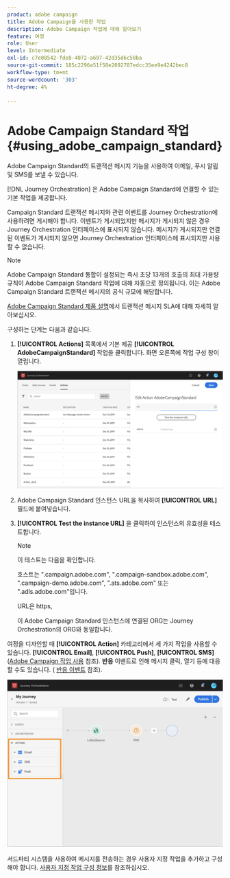 ```yaml
---
product: adobe campaign
title: Adobe Campaign을 사용한 작업
description: Adobe Campaign 작업에 대해 알아보기
feature: 여정
role: User
level: Intermediate
exl-id: c7e08542-fde8-4072-a697-42d35d6c58ba
source-git-commit: 185c2296a51f58e2092787edcc35ee9e4242bec8
workflow-type: tm+mt
source-wordcount: '303'
ht-degree: 4%

---
```


# Adobe Campaign Standard 작업 {#using_adobe_campaign_standard}

Adobe Campaign Standard의 트랜잭션 메시지 기능을 사용하여 이메일, 푸시 알림 및 SMS를 보낼 수 있습니다.

[!DNL Journey Orchestration] 은 Adobe Campaign Standard에 연결할 수 있는 기본 작업을 제공합니다.

Campaign Standard 트랜잭션 메시지와 관련 이벤트를 Journey Orchestration에 사용하려면 게시해야 합니다. 이벤트가 게시되었지만 메시지가 게시되지 않은 경우 Journey Orchestration 인터페이스에 표시되지 않습니다. 메시지가 게시되지만 연결된 이벤트가 게시되지 않으면 Journey Orchestration 인터페이스에 표시되지만 사용할 수 없습니다.

>[!NOTE]
>
>Adobe Campaign Standard 통합이 설정되는 즉시 초당 13개의 호출의 최대 가용량 규칙이 Adobe Campaign Standard 작업에 대해 자동으로 정의됩니다. 이는 Adobe Campaign Standard 트랜잭션 메시지의 공식 규모에 해당합니다.
>
>[Adobe Campaign Standard 제품 설명](https://helpx.adobe.com/kr/legal/product-descriptions/campaign-standard.html)에서 트랜잭션 메시지 SLA에 대해 자세히 알아보십시오.

구성하는 단계는 다음과 같습니다.

1. **[!UICONTROL Actions]** 목록에서 기본 제공 **[!UICONTROL AdobeCampaignStandard]** 작업을 클릭합니다. 화면 오른쪽에 작업 구성 창이 열립니다.

   ![](../assets/actioncampaign.png)

1. Adobe Campaign Standard 인스턴스 URL을 복사하여 **[!UICONTROL URL]** 필드에 붙여넣습니다.

1. **[!UICONTROL Test the instance URL]** 을 클릭하여 인스턴스의 유효성을 테스트합니다.

   >[!NOTE]
   >
   >이 테스트는 다음을 확인합니다.
   >
   >호스트는 &quot;.campaign.adobe.com&quot;, &quot;.campaign-sandbox.adobe.com&quot;, &quot;.campaign-demo.adobe.com&quot;, &quot;.ats.adobe.com&quot; 또는 &quot;.adls.adobe.com&quot;입니다.
   >
   >URL은 https,
   >
   >이 Adobe Campaign Standard 인스턴스에 연결된 ORG는 Journey Orchestration의 ORG와 동일합니다.

여정을 디자인할 때 **[!UICONTROL Action]** 카테고리에서 세 가지 작업을 사용할 수 있습니다. **[!UICONTROL Email]**, **[!UICONTROL Push]**, **[!UICONTROL SMS]**([Adobe Campaign 작업 사용](../building-journeys/using-adobe-campaign-actions.md) 참조). **반응** 이벤트로 인해 메시지 클릭, 열기 등에 대응할 수도 있습니다. ( [반응 이벤트](../building-journeys/reaction-events.md) 참조).

![](../assets/journey58.png)

서드파티 시스템을 사용하여 메시지를 전송하는 경우 사용자 지정 작업을 추가하고 구성해야 합니다. [사용자 지정 작업 구성 정보](../action/about-custom-action-configuration.md)를 참조하십시오.
